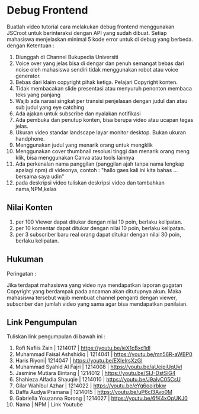 # Debug Frontend

Buatlah video tutorial cara melakukan debug frontend menggunakan JSCroot untuk berinteraksi dengan API yang sudah dibuat. 
Setiap mahasiswa menjelaskan minimal 5 kode error untuk di debug yang berbeda.
dengan Ketentuan :

1. Diunggah di Channel Bukupedia Universiti
2. Voice over yang jelas bisa di dengar dan penuh semangat bebas dari noise oleh mahasiswa sendiri tidak menggunakan robot atau voice generator.
3. Bebas dari klaim copyright pihak ketiga. Pelajari Copyright konten.
4. Tidak membacakan slide presentasi atau menyuruh penonton membaca teks yang panjang
5. Wajib ada narasi singkat per transisi penjelasan dengan judul dan atau sub judul yang eye catching
6. Ada ajakan untuk subscribe dan nyalakan notifikasi
7. Ada pembuka dan penutup konten, bisa berupa video atau ucapan tegas jelas.
8. Ukuran video standar landscape layar monitor desktop. Bukan ukuran handphone.
9. Menggunakan judul yang menarik orang untuk mengklik
10. Menggunakan cover thumbnail resolusi tinggi dan menarik orang meng klik, bisa menggunakan Canva atau tools lainnya
11. Ada perkenalan nama panggilan (panggilan ajah tanpa nama lengkap apalagi npm) di videonya, contoh : "hallo gaes kali ini kita bahas ... bersama saya udin"
10. pada deskripsi video tuliskan deskripsi video dan tambahkan nama,NPM,kelas

## Nilai Konten

1. per 100 Viewer dapat ditukar dengan nilai 10 poin, berlaku kelipatan.
2. per 10 komentar dapat ditukar dengan nilai 10 poin, berlaku kelipatan.
3. per 3 subscriber baru real orang dapat ditukar dengan nilai 30 poin, berlaku kelipatan.

## Hukuman
Peringatan :

Jika terdapat mahasiswa yang video nya mendapatkan laporan gugatan Copyright yang berdampak pada ancaman akan ditutupnya akun. Maka mahasiswa tersebut wajib membuat channel penganti dengan viewer, subscriber dan jumlah video yang sama agar bisa mendapatkan penilaian.

## Link Pengumpulan

Tuliskan link pengumpulan di bawah ini :
1. Rofi Nafiis Zain | 1214017 | https://youtu.be/ieX1cBxd1dI
2. Muhammad Faisal Ashshidiq | 1214041 | https://youtu.be/mn56R-aWBP0
3. Haris Riyoni| 1214047 | https://youtu.be/EXIeIrsXzGI
4. Muhammad Syahid Al Fajri | 1214008 | https://youtu.be/aUeipiUqUvI
5. Jasmine Mutiara Bintang | 1214012 | https://youtu.be/SIJ-DstSiG4
6. Shahieza Alfadia Shauqie | 1214010 | https://youtu.be/J9alvC05CsU
7. Gilar Wahibul Azhar | 1214022 | https://youtu.be/eYg6oojrbkw 
8. Daffa Audya Pramana | 1214015 | https://youtu.be/uP6cl3Avo0M
9. Gabriella Youzanna Rorong | 1214027 | https://youtu.be/6fK4xOpUKJ0 
10. Nama | NPM | Link Youtube
